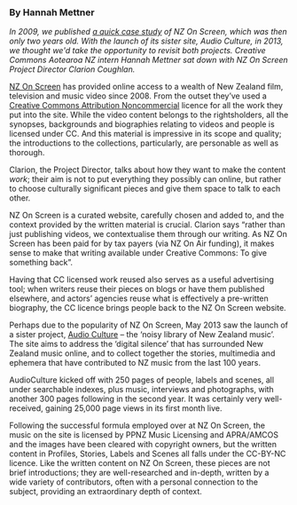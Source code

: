 <html><body><h3>By Hannah Mettner</h3>

<em>In 2009, we published <a href="http://creativecommons.org.nz/2009/06/671/" target="_blank">a quick case study</a> of NZ On Screen, which was then only two years old. With the launch of its sister site, Audio Culture, in 2013, we thought we'd take the opportunity to revisit both projects. Creative Commons Aotearoa NZ intern Hannah Mettner sat down with NZ On Screen Project Director Clarion Coughlan.</em>



<a href="http://www.nzonscreen.com/" target="_blank">NZ On Screen</a> has provided online access to a wealth of New Zealand film, television and music video since 2008. From the outset they’ve used a <a href="http://creativecommons.org/licenses/by-nc/3.0/nz/" target="_blank">Creative Commons Attribution Noncommercial</a> licence for all the work they put into the site. While the video content belongs to the rightsholders, all the synopses, backgrounds and biographies relating to videos and people is licensed under CC. And this material is impressive in its scope and quality; the introductions to the collections, particularly, are personable as well as thorough.



Clarion, the Project Director, talks about how they want to make the content <i>work</i>; their aim is not to put everything they possibly can online, but rather to choose culturally significant pieces and give them space to talk to each other.



NZ On Screen is a curated website, carefully chosen and added to, and the context provided by the written material is crucial. Clarion says “rather than just publishing videos, we contextualise them through our writing. As NZ On Screen has been paid for by tax payers (via NZ On Air funding), it makes sense to make that writing available under Creative Commons: To give something back”.



Having that CC licensed work reused also serves as a useful advertising tool; when writers reuse their pieces on blogs or have them published elsewhere, and actors’ agencies reuse what is effectively a pre-written biography, the CC licence brings people back to the NZ On Screen website.



Perhaps due to the popularity of NZ On Screen, May 2013 saw the launch of a sister project, <a href="http://www.audioculture.co.nz/" target="_blank">Audio Culture</a> – the ‘noisy library of New Zealand music’. The site aims to address the ‘digital silence’ that has surrounded New Zealand music online, and to collect together the stories, multimedia and ephemera that have contributed to NZ music from the last 100 years.



AudioCulture kicked off with 250 pages of people, labels and scenes, all under searchable indexes, plus music, interviews and photographs, with another 300 pages following in the second year. It was certainly very well-received, gaining 25,000 page views in its first month live.



Following the successful formula employed over at NZ On Screen, the music on the site is licensed by PPNZ Music Licensing and APRA/AMCOS and the images have been cleared with copyright owners, but the written content in Profiles, Stories, Labels and Scenes all falls under the CC-BY-NC licence. Like the written content on NZ On Screen, these pieces are not brief introductions; they are well-researched and in-depth, written by a wide variety of contributors, often with a personal connection to the subject, providing an extraordinary depth of context.</body></html>